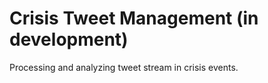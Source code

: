 # Crisis Tweet Management (in development)
Processing and analyzing tweet stream in crisis events. 
